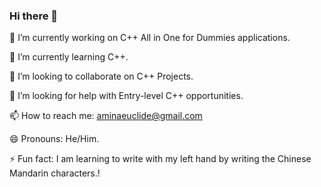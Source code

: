 ### Hi there 👋

🔭 I’m currently working on C++ All in One for Dummies applications.

🌱 I’m currently learning C++.

👯 I’m looking to collaborate on C++ Projects.

🤔 I’m looking for help with Entry-level C++ opportunities.

📫 How to reach me: aminaeuclide@gmail.com

😄 Pronouns: He/Him.

⚡ Fun fact: I am learning to write with my left hand by writing the Chinese Mandarin characters.!





